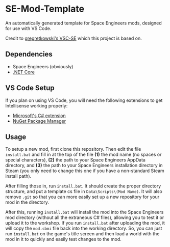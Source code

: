 # SE-Mod-Template
An automatically generated template for Space Engineers mods, designed for use with VS Code.

Credit to [gregretkowski's VSC-SE](https://github.com/gregretkowski/VSC-SE) which this project is based on.

## Dependencies
* Space Engineers (obviously)
* [.NET Core](https://docs.microsoft.com/en-us/dotnet/core/install/windows?tabs=net60)

## VS Code Setup

If you plan on using VS Code, you will need the following extensions to get Intellisense working properly:
* [Microsoft's C# extension](https://marketplace.visualstudio.com/items?itemName=ms-dotnettools.csharp)
* [NuGet Package Manager](https://marketplace.visualstudio.com/items?itemName=jmrog.vscode-nuget-package-manager)
## Usage
To setup a new mod, first clone this repository. Then edit the file `install.bat` and fill in at the top of the file **(1)** the mod name (no spaces or special characters), **(2)** the path to your Space Engineers AppData directory, and **(3)** the path to your Space Engineers installation directory in Steam (you only need to change this one if you have a non-standard Steam install path).

After filling those in, run `install.bat`. It should create the proper directory structure, and put a template cs file in `Data\Scripts\(Mod Name)`. It will also remove `.git` so that you can more easily set up a new repository for your mod in the directory.

After this, running `install.bat` will install the mod into the Space Engineers mod directory (without all the extraneous C# files), allowing you to test it or upload it to the workshop. If you run `install.bat` after uploading the mod, it will copy the `mod.sbmi` file back into the working directory. So, you can just run `install.bat` on the game's title screen and then load a world with the mod in it to quickly and easily test changes to the mod.
